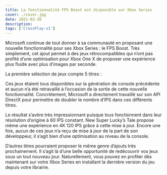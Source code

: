 ```yaml
---
title: La fonctionnalité FPS Boost est disponible sur Xbox Series
cover: ./cover.jpg
date: 2021-02-20
description: 
tags: ['CrossPlay-v1']
---
```

Microsoft continue de tout donner à sa communauté en proposant une nouvelle fonctionnalité pour ses Xbox Series : le FPS Boost. Très simplement, cet ajout permet à des jeux rétrocompatibles qui n’ont pas profité d’une optimisation pour Xbox One X de proposer une expérience plus fluide avec plus d’images par seconde.

La première sélection de jeux compte 5 titres :

Ces jeux étaient tous disponibles sur la génération de console précédente et aucun n’a été retravaillé à l’occasion de la sortie de cette nouvelle fonctionnalité. Concrètement, Microsoft a directement travaillé sur son API DirectX pour permettre de doubler le nombre d’IPS dans ces différents titres.

Le résultat s’avère très impressionnant puisque tous fonctionnent dans leur résolution d’origine à 60 IPS constant. New Super Lucky’s Tale propose même une expérience en 4K 120 IPS grâce à cette mise à jour. Encore une fois, aucun de ces jeux n’a reçu de mise à jour de la part de son développeur, il s’agit bien d’une optimisation au niveau de la console.

D’autres titres pourraient proposer le même genre d’ajouts très prochainement. Il s’agit là d’une belle opportunité de redécouvrir vos jeux sous un tout nouveau jour. Naturellement, vous pouvez en profiter dès maintenant sur votre Xbox Series en installant la dernière version du jeu depuis votre librairie.

